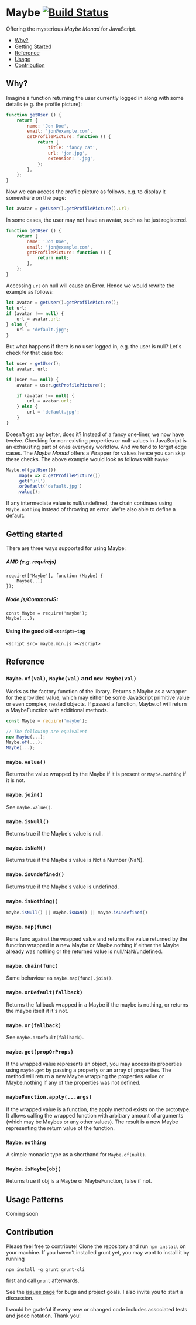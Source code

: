 # Maybe [![Build Status](https://api.travis-ci.org/SvSchmidt/maybe.png)](https://travis-ci.org/SvSchmidt/maybe)

Offering the mysterious _Maybe Monad_ for JavaScript.

* [Why?](#why)
* [Getting Started](#start)
* [Reference](#reference)
* [Usage](#usage-patterns)
* [Contribution](#contribution)

## Why?
Imagine a function returning the user currently logged in along with some details (e.g. the profile picture):
```js
function getUser () {
    return {
        name: 'Jon Doe',
        email: 'jon@example.com',
        getProfilePicture: function () {
            return {
                title: 'fancy cat',
                url: 'jon.jpg',
                extension: '.jpg',
            };
        },
    };
}
```
Now we can access the profile picture as follows, e.g. to display it somewhere on the page:

```js
let avatar = getUser().getProfilePicture().url;
```
In some cases, the user may not have an avatar, such as he just registered.
```js
function getUser () {
    return {
        name: 'Jon Doe',
        email: 'jon@example.com',
        getProfilePicture: function () {
            return null;
        },
    };
}
```
Accessing `url` on null will cause an Error. Hence we would rewrite the example as follows:
```js
let avatar = getUser().getProfilePicture();
let url;
if (avatar !== null) {
    url = avatar.url;
} else {
    url = 'default.jpg';
}
```
But what happens if there is no user logged in, e.g. the user is null? Let's check for that case too:
```js
let user = getUser();
let avatar, url;

if (user !== null) {
    avatar = user.getProfilePicture();

    if (avatar !== null) {
        url = avatar.url;
    } else {
        url = 'default.jpg';
    }
}
```
Doesn't get any better, does it? Instead of a fancy one-liner, we now have twelve. Checking for non-existing properties or null-values in JavaScript is an exhausting part of ones everyday workflow. And we tend to forget edge cases. The _Maybe Monad_ offers a Wrapper for values hence you can skip these checks. The above example would look as follows with `Maybe`:
```js
Maybe.of(getUser())
    .map(x => x.getProfilePicture())
    .get('url')
    .orDefault('default.jpg')
    .value();
```
If any intermediate value is null/undefined, the chain continues using `Maybe.nothing` instead of throwing an error. We're also able to define a default.

## Getting started
There are three ways supported for using Maybe:
##### AMD (e.g. requirejs)
```
require(['Maybe'], function (Maybe) {
    Maybe(...)
});
```
##### Node.js/CommonJS:  
```
const Maybe = require('maybe');
Maybe(...);
```

#### Using the good old `<script>`-tag
```
<script src='maybe.min.js'></script>
```

## Reference

### `Maybe.of(val)`, `Maybe(val)` and `new Maybe(val)`
Works as the factory function of the library. Returns a Maybe as a wrapper for the provided value, which may either be some JavaScript primitive value or even complex, nested objects. If passed a function, Maybe.of will return a MaybeFunction with additional methods.

```js
const Maybe = require('maybe');

// The following are equivalent
new Maybe(...);
Maybe.of(...);
Maybe(...);
```

### `maybe.value()`
Returns the value wrapped by the Maybe if it is present or `Maybe.nothing` if it is not.

### `maybe.join()`
See `maybe.value()`.

### `maybe.isNull()`
Returns true if the Maybe's value is null.

### `maybe.isNaN()`
Returns true if the Maybe's value is Not a Number (NaN).

### `maybe.isUndefined()`
Returns true if the Maybe's value is undefined.

### `maybe.isNothing()`
```js
maybe.isNull() || maybe.isNaN() || maybe.isUndefined()
```

### `maybe.map(func)`
Runs func against the wrapped value and returns the value returned by the function wrapped in a new Maybe or Maybe.nothing if either the Maybe already was nothing or the returned value is null/NaN/undefined.

### `maybe.chain(func)`
Same behaviour as `maybe.map(func).join()`.

### `maybe.orDefault(fallback)`
Returns the fallback wrapped in a Maybe if the maybe is nothing, or returns the maybe itself it it's not.

### `maybe.or(fallback)`
See `maybe.orDefault(fallback)`.

### `maybe.get(propOrProps)`
If the wrapped value represents an object, you may access its properties using `maybe.get` by passing a property or an array of properties. The method will return a new Maybe wrapping the properties value or Maybe.nothing if any of the properties was not defined.

### `maybeFunction.apply(...args)`
If the wrapped value is a function, the apply method exists on the prototype. It allows calling the wrapped function with arbitrary amount of arguments (which may be Maybes or any other values). The result is a new Maybe representing the return value of the function.

### `Maybe.nothing`
A simple monadic type as a shorthand for `Maybe.of(null)`.

### `Maybe.isMaybe(obj)`
Returns true if obj is a Maybe or MaybeFunction, false if not.

## Usage Patterns
Coming soon

## Contribution
Please feel free to contribute! Clone the repository and run `npm install` on your machine. If you haven't installed grunt yet, you may want to install it by running
```batch
npm install -g grunt grunt-cli
```
first and call `grunt` afterwards.

See the [issues page](https://github.com/SvSchmidt/maybe/issues) for bugs and project goals. I also invite you to start a discussion.

I would be grateful if every new or changed code includes associated tests and jsdoc notation. Thank you!

